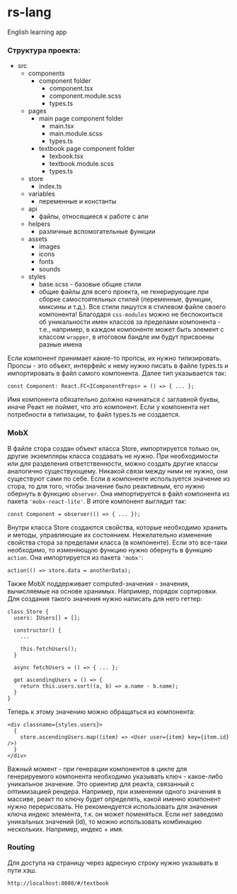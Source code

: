 # rs-lang

English learning app

### Структура проекта: ###

- src
  - components
    - component folder
      - component.tsx
      - component.module.scss
      - types.ts
  - pages
    - main page component folder
      - main.tsx
      - main.module.scss
      - types.ts
    - textbook page component folder
      - texbook.tsx
      - textbook.module.scss
      - types.ts
  - store
    - index.ts
  - variables
    - переменные и константы
  - api
    - файлы, относящиеся к работе с апи
  - helpers
    - различные вспомогательные функции
  - assets
    - images
    - icons
    - fonts
    - sounds
  - styles
    - base.scss - базовые общие стили
    - общие файлы для всего проекта, не генерирующие при сборке самостоятельных стилей (переменные, функции, миксины и т.д.). Все стили пишутся в стилевом файле своего компонента! Благодаря `css-modules` можно не беспокоиться об уникальности имен классов за пределами компонента - т.е., например, в каждом компоненте может быть элемент с классом `wrapper`, в итоговом бандле им будут присвоены разные имена

Если компонент принимает какие-то пропсы, их нужно типизировать. Пропсы - это объект, интерфейс к нему нужно писать в файле types.ts и импортировать в файл самого компонента. Далее тип указывается так:

```
const Component: React.FC<IComponentProps> = () => { ... };
```

Имя компонента обязательно должно начинаться с заглавной буквы, иначе Реакт не поймет, что это компонент.
Если у компонента нет потребности в типизации, то файл types.ts не создается.

### MobX ###

В файле стора создан объект класса Store, импортируется только он, другие экземпляры класса создавать не нужно. При необходимости или для разделения ответственности, можно создать другие классы аналогично существующему. Никакой связи между ними не нужно, они существуют сами по себе. Если в компоненте используется значение из стора, то для того, чтобы значение было реактивным, его нужно обернуть в функцию `observer`. Она импортируется в файл компонента из пакета `'mobx-react-lite'`. В итоге компонент выглядит так:

```
const Component = observer(() => { ... });
```

Внутри класса Store создаются свойства, которые необходимо хранить и методы, управляющие их состоянием. Нежелательно изменение свойства стора за пределами класса (в компоненте). Если это все-таки необходимо, то изменяющую функцию нужно обернуть в функцию `action`. Она импортируется из пакета `'mobx'`:

```
action(() => store.data = anotherData);
```

Также MobX поддерживает computed-значения - значения, вычисляемые на основе хранимых. Например, порядок сортировки. Для создания такого значения нужно написать для него геттер:

```
class Store {
  users: IUsers[] = [];

  constructor() {
    ...

    this.fetchUsers();
  }

  async fetchUsers = () => { ... };

  get ascendingUsers = () => {
    return this.users.sort((a, b) => a.name - b.name);
  }
}
```

Теперь к этому значению можно обращаться из компонента:

```
<div classname={styles.users}>
  {
    store.ascendingUsers.map((item) => <User user={item} key={item.id} />)
  }
</div>
```

Важный момент - при генерации компонентов в цикле для генерируемого компонента необходимо указывать ключ - какое-либо уникальное значение. Это ориентир для реакта, связанный с оптимизацией рендера. Например, при изменении одного значения в массиве, реакт по ключу будет определять, какой именно компонент нужно перерисовать. Не рекомендуется использовать для значения ключа индекс элемента, т.к. он может поменяться. Если нет заведомо уникальных значений (id), то можно использовать комбинацию нескольких. Например, индекс + имя.


### Routing ###

Для доступа на страницу через адресную строку нужно указывать в пути хэш.

```
http://localhost:8080/#/textbook

```
